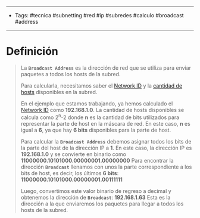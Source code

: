 --------------------
- Tags: #tecnica #subnetting #red #ip #subredes #calculo #broadcast #address
-----------------------------
# Definición

> La **`Broadcast Address`** es la dirección de red que se utiliza para enviar paquetes a todos los hosts de la subred.
> 
> Para calcularla, necesitamos saber el [Network ID](3-Calculo%20del%20Network%20ID) y la [cantidad de hosts](2-Calculo%20del%20Total%20de%20Hosts%20a%20Repartir) disponibles en la subred. 
> 
> En el ejemplo que estamos trabajando, ya hemos calculado el [Network ID](3-Calculo%20del%20Network%20ID) como **192.168.1.0**. La cantidad de hosts disponibles se calcula como 2<sup>n</sup>-2 donde **n** es la cantidad de bits utilizados para representar la parte de host en la máscara de red. En este caso, **n** es igual a **6**, ya que hay **6 bits** disponibles para la parte de host.
> 
> Para calcular la **`Broadcast Address`** debemos asignar todos los bits de la parte del host de la dirección IP a **1**. En este caso, la dirección IP es **192.168.1.0** y se convierte en binario como
> **11000000.10101000.00000001.00000000**
> Para encontrar la dirección **`Broadcast`** llenamos con unos la parte correspondiente a los bits de host, es decir, los últimos **6 bits**:
> **11000000.10101000.00000001.00111111**
> 
> Luego, convertimos este valor binario de regreso a decimal y obtenemos la dirección de **`Broadcast`**:
> **192.168.1.63**
> Esta es la dirección a la que enviaremos los paquetes para llegar a todos los hosts de la subred.

